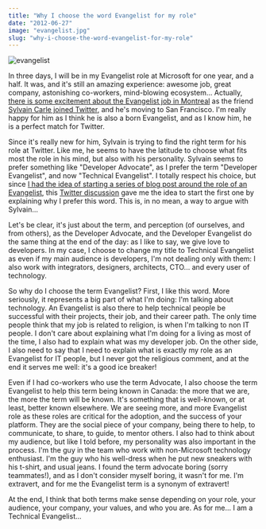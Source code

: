```yaml
---
title: "Why I choose the word Evangelist for my role"
date: "2012-06-27"
image: "evangelist.jpg"
slug: "why-i-choose-the-word-evangelist-for-my-role"
---
```


![](images/evangelist.jpg "evangelist")

In three days, I will be in my Evangelist role at Microsoft for one year, and a half. It was, and it's still an amazing experience: awesome job, great company, astonishing co-workers, mind-blowing ecosystem... Actually, [there is some excitement about the Evangelist job in Montreal](https://techno.lapresse.ca/nouvelles/201206/20/01-4536631-un-montrealais-chez-twitter.php) as the friend [Sylvain Carle joined Twitter](https://www.afroginthevalley.com/en/2012/06/part-deux/), and he's moving to San Francisco. I'm really happy for him as I think he is also a born Evangelist, and as I know him, he is a perfect match for Twitter.

Since it's really new for him, Sylvain is trying to find the right term for his role at Twitter. Like me, he seems to have the latitude to choose what fits most the role in his mind, but also with his personality. Sylvain seems to prefer something like "Developer Advocate", as I prefer the term "Developer Evangelist", and now "Technical Evangelist". I totally respect his choice, but since [I had the idea of starting a series of blog post around the role of an Evangelist](https://twitter.com/fharper/status/208024309149597696), this [Twitter discussion](https://twitter.com/JpGaudette/status/217777636565467136) gave me the idea to start the first one by explaining why I prefer this word. This is, in no mean, a way to argue with Sylvain...

Let's be clear, it's just about the term, and perception (of ourselves, and from others), as the Developer Advocate, and the Developer Evangelist do the same thing at the end of the day: as I like to say, we give love to developers. In my case, I choose to change my title to Technical Evangelist as even if my main audience is developers, I'm not dealing only with them: I also work with integrators, designers, architects, CTO... and every user of technology.

So why do I choose the term Evangelist? First, I like this word. More seriously, it represents a big part of what I'm doing: I'm talking about technology. An Evangelist is also there to help technical people be successful with their projects, their job, and their career path. The only time people think that my job is related to religion, is when I'm talking to non IT people. I don't care about explaining what I'm doing for a living as most of the time, I also had to explain what was my developer job. On the other side, I also need to say that I need to explain what is exactly my role as an Evangelist for IT people, but I never got the religious comment, and at the end it serves me well: it's a good ice breaker!

Even if I had co-workers who use the term Advocate, I also choose the term Evangelist to help this term being known in Canada: the more that we are, the more the term will be known. It's something that is well-known, or at least, better known elsewhere. We are seeing more, and more Evangelist role as these roles are critical for the adoption, and the success of your platform. They are the social piece of your company, being there to help, to communicate, to share, to guide, to mentor others. I also had to think about my audience, but like I told before, my personality was also important in the process. I'm the guy in the team who work with non-Microsoft technology enthusiast. I'm the guy who his well-dress when he put new sneakers with his t-shirt, and usual jeans. I found the term advocate boring (sorry teammates!), and as I don't consider myself boring, it wasn't for me. I'm extravert, and for me the Evangelist term is a synonym of extravert!

At the end, I think that both terms make sense depending on your role, your audience, your company, your values, and who you are. As for me... I am a Technical Evangelist...

